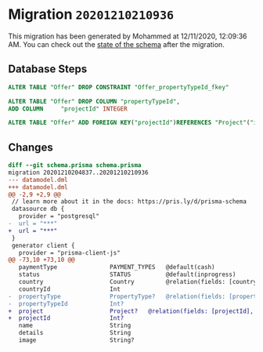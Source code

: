 # Migration `20201210210936`

This migration has been generated by Mohammed at 12/11/2020, 12:09:36 AM.
You can check out the [state of the schema](./schema.prisma) after the migration.

## Database Steps

```sql
ALTER TABLE "Offer" DROP CONSTRAINT "Offer_propertyTypeId_fkey"

ALTER TABLE "Offer" DROP COLUMN "propertyTypeId",
ADD COLUMN     "projectId" INTEGER

ALTER TABLE "Offer" ADD FOREIGN KEY("projectId")REFERENCES "Project"("id") ON DELETE SET NULL ON UPDATE CASCADE
```

## Changes

```diff
diff --git schema.prisma schema.prisma
migration 20201210204837..20201210210936
--- datamodel.dml
+++ datamodel.dml
@@ -2,9 +2,9 @@
 // learn more about it in the docs: https://pris.ly/d/prisma-schema
 datasource db {
   provider = "postgresql"
-  url = "***"
+  url = "***"
 }
 generator client {
   provider = "prisma-client-js"
@@ -73,10 +73,10 @@
   paymentType               PAYMENT_TYPES   @default(cash)
   status                    STATUS          @default(inprogress)
   country                   Country         @relation(fields: [countryId], references: [id])
   countryId                 Int
-  propertyType              PropertyType?   @relation(fields: [propertyTypeId], references: [id])
-  propertyTypeId            Int?
+  project                   Project?   @relation(fields: [projectId], references: [id])
+  projectId                 Int?
   name                      String
   details                   String
   image                     String?
```


